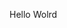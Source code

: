 Hello Wolrd

























































































































































































































































































































































































































































































































































































































































































































































































































































































































































































































































































































































































































































































































































































































































































































































































































































































































































































































































































































































